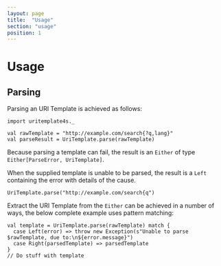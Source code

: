 ```yaml
---
layout: page
title:  "Usage"
section: "usage"
position: 1
---
```


# Usage

## Parsing

Parsing an URI Template is achieved as follows:

```tut:book
import uritemplate4s._

val rawTemplate = "http://example.com/search{?q,lang}"
val parseResult = UriTemplate.parse(rawTemplate)
```

Because parsing a template can fail, the result is an `Either` of type `Either[ParseError, UriTemplate]`.

When the supplied template is unable to be  parsed, the result is a `Left` containing the error with details of the cause.

```tut:book
UriTemplate.parse("http://example.com/search{q")
```

Extract the URI Template from the `Either` can be achieved in a number of ways, the below complete example uses pattern matching:

```tut:book
val template = UriTemplate.parse(rawTemplate) match {
  case Left(error) => throw new Exception(s"Unable to parse $rawTemplate, due to:\n${error.message}")
  case Right(parsedTemplate) => parsedTemplate
}
// Do stuff with template
```
